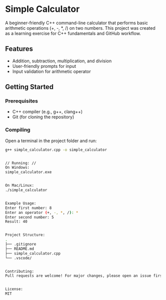 # Simple Calculator

A beginner-friendly C++ command-line calculator that performs basic arithmetic operations (+, -, *, /) on two numbers.
This project was created as a learning exercise for C++ fundamentals and GitHub workflow.

## Features

- Addition, subtraction, multiplication, and division
- User-friendly prompts for input
- Input validation for arithmetic operator

## Getting Started

### Prerequisites

- C++ compiler (e.g., g++, clang++)
- Git (for cloning the repository)

### Compiling

Open a terminal in the project folder and run:

```sh
g++ simple_calculator.cpp -o simple_calculator


// Running: //
On Windows:
simple_calculator.exe


On Mac/Linux:
./simple_calculator


Example Usage:
Enter first number: 8
Enter an operator (+, -, *, /): *
Enter second number: 5
Result: 40


Project Structure:
.
├── .gitignore
├── README.md
├── simple_calculator.cpp
└── .vscode/


Contributing:
Pull requests are welcome! For major changes, please open an issue first to discuss what you would like to change.


License:
MIT
